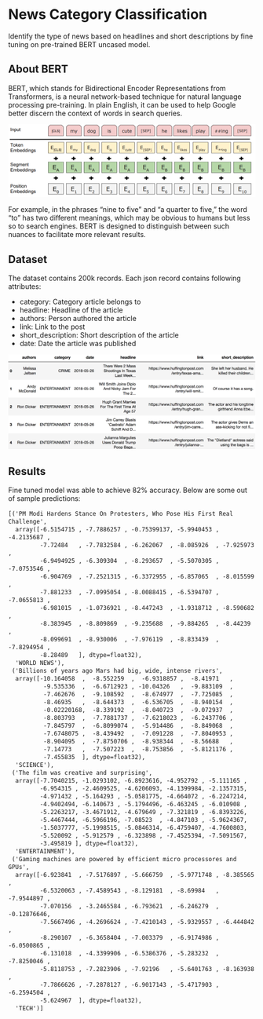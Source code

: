 # News Category Classification

Identify the type of news based on headlines and short descriptions by fine tuning on pre-trained BERT uncased model.


## About BERT

BERT, which stands for Bidirectional Encoder Representations from Transformers, is a neural network-based technique for natural language processing pre-training. In plain English, it can be used to help Google better discern the context of words in search queries.

<p align="center">
<img width="600" src="https://github.com/milsun/News-Category-Classification-BERT/blob/master/images/bert.png">
</p>


For example, in the phrases “nine to five” and “a quarter to five,” the word “to” has two different meanings, which may be obvious to humans but less so to search engines. BERT is designed to distinguish between such nuances to facilitate more relevant results.

## Dataset

The dataset contains 200k records. Each json record contains following attributes:

- category: Category article belongs to
- headline: Headline of the article
- authors: Person authored the article
- link: Link to the post
- short_description: Short description of the article
- date: Date the article was published

<p align="center">
<img width="600" src="https://github.com/milsun/News-Category-Classification-BERT/blob/master/images/input.png">
</p>


## Results
Fine tuned model was able to achieve 82% accuracy.
Below are some out of sample predictions:
```
[('PM Modi Hardens Stance On Protesters, Who Pose His First Real Challenge',
  array([-6.5154715 , -7.7886257 , -0.75399137, -5.9940453 , -4.2135687 ,
         -7.72484   , -7.7832584 , -6.262067  , -8.085926  , -7.925973  ,
         -6.9494925 , -6.309304  , -8.293657  , -5.5070305 , -7.0753546 ,
         -6.904769  , -7.2521315 , -6.3372955 , -6.857065  , -8.015599  ,
         -7.881233  , -7.0995054 , -8.0088415 , -6.5394707 , -7.0655813 ,
         -6.981015  , -1.0736921 , -8.447243  , -1.9318712 , -8.590682  ,
         -8.383945  , -8.809869  , -9.235688  , -9.884265  , -8.44239   ,
         -8.099691  , -8.930006  , -7.976119  , -8.833439  , -7.8294954 ,
         -8.28489   ], dtype=float32),
  'WORLD NEWS'),
 ('Billions of years ago Mars had big, wide, intense rivers',
  array([-10.164058  ,  -8.552259  ,  -6.9318857 ,  -8.41971   ,
          -9.535336  ,  -6.6712923 , -10.04326   ,  -9.883109  ,
          -7.462676  ,  -9.108592  ,  -8.674977  ,  -7.725085  ,
          -8.46935   ,  -8.644373  ,  -6.536705  ,  -8.940154  ,
          -0.02220168,  -8.339192  ,  -8.040723  ,  -9.072937  ,
          -8.803793  ,  -7.7881737 ,  -7.6218023 ,  -6.2437706 ,
          -7.845797  ,  -6.8099074 ,  -5.914486  ,  -8.849068  ,
          -7.6748075 ,  -8.439492  ,  -7.091228  ,  -7.8040953 ,
          -8.904095  ,  -7.8750706 ,  -8.938344  ,  -8.56688   ,
          -7.14773   ,  -7.507223  ,  -8.753856  ,  -5.8121176 ,
          -7.455835  ], dtype=float32),
  'SCIENCE'),
 ('The film was creative and surprising',
  array([-7.7040215, -1.0293102, -6.8923616, -4.952792 , -5.111165 ,
         -6.954315 , -2.4609525, -4.6206093, -4.1399984, -2.1357315,
         -4.971432 , -5.164293 , -5.0581775, -4.664072 , -6.2247214,
         -4.9402494, -6.140673 , -5.1794496, -6.463245 , -6.010908 ,
         -5.2263217, -3.4671912, -4.679649 , -7.321819 , -6.8393226,
         -5.4467444, -6.5966196, -7.08523  , -4.847103 , -5.9624367,
         -1.5037777, -5.1998515, -5.0846314, -6.4759407, -4.7600803,
         -5.520092 , -5.912579 , -6.323898 , -7.4525394, -7.5091567,
         -3.495819 ], dtype=float32),
  'ENTERTAINMENT'),
 ('Gaming machines are powered by efficient micro processores and GPUs',
  array([-6.923841  , -7.5176897 , -5.666759  , -5.9771748 , -8.385565  ,
         -6.5320063 , -7.4589543 , -8.129181  , -8.69984   , -7.9544897 ,
         -7.070156  , -3.2465584 , -6.793621  , -6.246279  , -0.12876646,
         -7.5667496 , -4.2696624 , -7.4210143 , -5.9329557 , -6.444842  ,
         -8.290107  , -6.3658404 , -7.003379  , -6.9174986 , -6.0500865 ,
         -6.131018  , -4.3399906 , -6.5386376 , -5.283232  , -7.8250046 ,
         -5.8118753 , -7.2823906 , -7.92196   , -5.6401763 , -8.163938  ,
         -7.7866626 , -7.2878127 , -6.9017143 , -5.4717903 , -6.2594504 ,
         -5.624967  ], dtype=float32),
  'TECH')]

```
